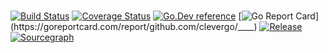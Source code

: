 # 
[![Build Status](https://travis-ci.org/clevergo/____.svg?branch=master)](https://travis-ci.org/clevergo/____)
[![Coverage Status](https://coveralls.io/repos/github/clevergo/____/badge.svg?branch=master)](https://coveralls.io/github/clevergo/____?branch=master)
[![Go.Dev reference](https://img.shields.io/badge/go.dev-reference-007d9c?logo=go&logoColor=white&style=flat-square)](https://pkg.go.dev/github.com/clevergo/____?tab=doc)
[![Go Report Card](https://goreportcard.com/badge/github.com/clevergo/____)](https://goreportcard.com/report/github.com/clevergo/____)
[![Release](https://img.shields.io/github/release/clevergo/____.svg?style=flat-square)](https://github.com/clevergo/____/releases)
[![Sourcegraph](https://sourcegraph.com/github.com/clevergo/____/-/badge.svg)](https://sourcegraph.com/github.com/clevergo/____?badge)

